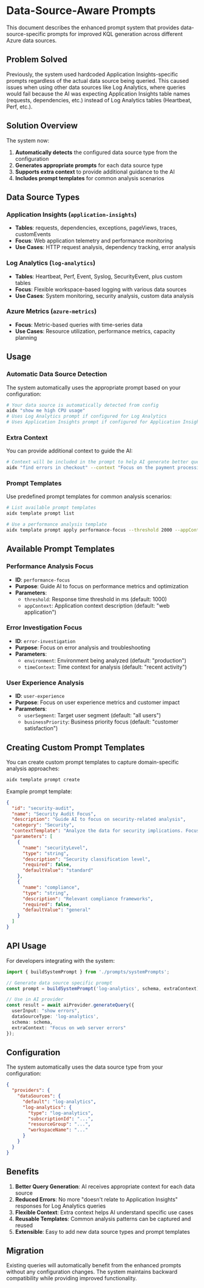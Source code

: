 # Data-Source-Aware Prompts

This document describes the enhanced prompt system that provides data-source-specific prompts for improved KQL generation across different Azure data sources.

## Problem Solved

Previously, the system used hardcoded Application Insights-specific prompts regardless of the actual data source being queried. This caused issues when using other data sources like Log Analytics, where queries would fail because the AI was expecting Application Insights table names (requests, dependencies, etc.) instead of Log Analytics tables (Heartbeat, Perf, etc.).

## Solution Overview

The system now:
1. **Automatically detects** the configured data source type from the configuration
2. **Generates appropriate prompts** for each data source type
3. **Supports extra context** to provide additional guidance to the AI
4. **Includes prompt templates** for common analysis scenarios

## Data Source Types

### Application Insights (`application-insights`)
- **Tables**: requests, dependencies, exceptions, pageViews, traces, customEvents
- **Focus**: Web application telemetry and performance monitoring
- **Use Cases**: HTTP request analysis, dependency tracking, error analysis

### Log Analytics (`log-analytics`) 
- **Tables**: Heartbeat, Perf, Event, Syslog, SecurityEvent, plus custom tables
- **Focus**: Flexible workspace-based logging with various data sources
- **Use Cases**: System monitoring, security analysis, custom data analysis

### Azure Metrics (`azure-metrics`)
- **Focus**: Metric-based queries with time-series data
- **Use Cases**: Resource utilization, performance metrics, capacity planning

## Usage

### Automatic Data Source Detection

The system automatically uses the appropriate prompt based on your configuration:

```bash
# Your data source is automatically detected from config
aidx "show me high CPU usage" 
# Uses Log Analytics prompt if configured for Log Analytics
# Uses Application Insights prompt if configured for Application Insights
```

### Extra Context

You can provide additional context to guide the AI:

```bash
# Context will be included in the prompt to help AI generate better queries
aidx "find errors in checkout" --context "Focus on the payment processing service during peak hours"
```

### Prompt Templates

Use predefined prompt templates for common analysis scenarios:

```bash
# List available prompt templates
aidx template prompt list

# Use a performance analysis template
aidx template prompt apply performance-focus --threshold 2000 --appContext "e-commerce site"
```

## Available Prompt Templates

### Performance Analysis Focus
- **ID**: `performance-focus`
- **Purpose**: Guide AI to focus on performance metrics and optimization
- **Parameters**:
  - `threshold`: Response time threshold in ms (default: 1000)
  - `appContext`: Application context description (default: "web application")

### Error Investigation Focus
- **ID**: `error-investigation`
- **Purpose**: Focus on error analysis and troubleshooting
- **Parameters**:
  - `environment`: Environment being analyzed (default: "production")
  - `timeContext`: Time context for analysis (default: "recent activity")

### User Experience Analysis
- **ID**: `user-experience`
- **Purpose**: Focus on user experience metrics and customer impact
- **Parameters**:
  - `userSegment`: Target user segment (default: "all users")
  - `businessPriority`: Business priority focus (default: "customer satisfaction")

## Creating Custom Prompt Templates

You can create custom prompt templates to capture domain-specific analysis approaches:

```bash
aidx template prompt create
```

Example prompt template:

```json
{
  "id": "security-audit",
  "name": "Security Audit Focus",
  "description": "Guide AI to focus on security-related analysis",
  "category": "Security",
  "contextTemplate": "Analyze the data for security implications. Focus on:\n- Suspicious access patterns\n- Failed authentication attempts\n- Privilege escalation indicators\n- Data access anomalies\n\nSecurity context: {{securityLevel}}\nCompliance requirements: {{compliance}}",
  "parameters": [
    {
      "name": "securityLevel",
      "type": "string",
      "description": "Security classification level",
      "required": false,
      "defaultValue": "standard"
    },
    {
      "name": "compliance",
      "type": "string", 
      "description": "Relevant compliance frameworks",
      "required": false,
      "defaultValue": "general"
    }
  ]
}
```

## API Usage

For developers integrating with the system:

```typescript
import { buildSystemPrompt } from './prompts/systemPrompts';

// Generate data source specific prompt
const prompt = buildSystemPrompt('log-analytics', schema, extraContext);

// Use in AI provider
const result = await aiProvider.generateQuery({
  userInput: "show errors",
  dataSourceType: 'log-analytics',
  schema: schema,
  extraContext: "Focus on web server errors"
});
```

## Configuration

The system automatically uses the data source type from your configuration:

```json
{
  "providers": {
    "dataSources": {
      "default": "log-analytics",
      "log-analytics": {
        "type": "log-analytics",
        "subscriptionId": "...",
        "resourceGroup": "...",
        "workspaceName": "..."
      }
    }
  }
}
```

## Benefits

1. **Better Query Generation**: AI receives appropriate context for each data source
2. **Reduced Errors**: No more "doesn't relate to Application Insights" responses for Log Analytics queries
3. **Flexible Context**: Extra context helps AI understand specific use cases
4. **Reusable Templates**: Common analysis patterns can be captured and reused
5. **Extensible**: Easy to add new data source types and prompt templates

## Migration

Existing queries will automatically benefit from the enhanced prompts without any configuration changes. The system maintains backward compatibility while providing improved functionality.